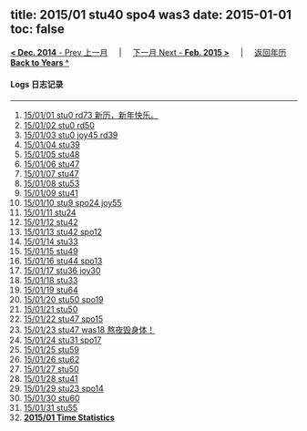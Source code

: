 title: 2015/01 stu40 spo4 was3
date: 2015-01-01
toc: false
---
[**< Dec. 2014** - Prev 上一月](/lifelogs/2014/12/index.html) &nbsp; &nbsp; | &nbsp; &nbsp; [下一月 Next - **Feb. 2015 >**](/lifelogs/2015/02/index.html) &nbsp; &nbsp; |  &nbsp; &nbsp; [返回年历 **Back to Years ^**](/lifelogs)
<br/>
#### Logs 日志记录
---
1. [15/01/01 stu0 rd73 新历，新年快乐。](/lifelogs/2015/01/d01.html)
2. [15/01/02 stu0 rd50](/lifelogs/2015/01/d02.html)
3. [15/01/03 stu0 joy45 rd39](/lifelogs/2015/01/d03.html)
4. [15/01/04 stu39](/lifelogs/2015/01/d04.html)
5. [15/01/05 stu48](/lifelogs/2015/01/d05.html)
6. [15/01/06 stu47](/lifelogs/2015/01/d06.html)
7. [15/01/07 stu47](/lifelogs/2015/01/d07.html)
8. [15/01/08 stu53](/lifelogs/2015/01/d08.html)
9. [15/01/09 stu41](/lifelogs/2015/01/d09.html)
10. [15/01/10 stu9 spo24 joy55](/lifelogs/2015/01/d10.html)
11. [15/01/11 stu24](/lifelogs/2015/01/d11.html)
12. [15/01/12 stu42](/lifelogs/2015/01/d12.html)
13. [15/01/13 stu42 spo12](/lifelogs/2015/01/d13.html)
14. [15/01/14 stu33](/lifelogs/2015/01/d14.html)
15. [15/01/15 stu49](/lifelogs/2015/01/d15.html)
16. [15/01/16 stu44 spo13](/lifelogs/2015/01/d16.html)
17. [15/01/17 stu36 joy30](/lifelogs/2015/01/d17.html)
18. [15/01/18 stu33](/lifelogs/2015/01/d18.html)
19. [15/01/19 stu64](/lifelogs/2015/01/d19.html)
20. [15/01/20 stu50 spo19](/lifelogs/2015/01/d20.html)
21. [15/01/21 stu50](/lifelogs/2015/01/d21.html)
22. [15/01/22 stu47 spo15](/lifelogs/2015/01/d22.html)
23. [15/01/23 stu47 was18 熬夜毁身体！](/lifelogs/2015/01/d23.html)
24. [15/01/24 stu31 spo17](/lifelogs/2015/01/d24.html)
25. [15/01/25 stu59](/lifelogs/2015/01/d25.html)
26. [15/01/26 stu62](/lifelogs/2015/01/d26.html)
27. [15/01/27 stu50](/lifelogs/2015/01/d27.html)
28. [15/01/28 stu41](/lifelogs/2015/01/d28.html)
29. [15/01/29 stu23 spo14](/lifelogs/2015/01/d29.html)
30. [15/01/30 stu60](/lifelogs/2015/01/d30.html)
31. [15/01/31 stu55](/lifelogs/2015/01/d31.html)
32. **[2015/01 Time Statistics](/lifelogs/2015/01/time_stat.html)**
